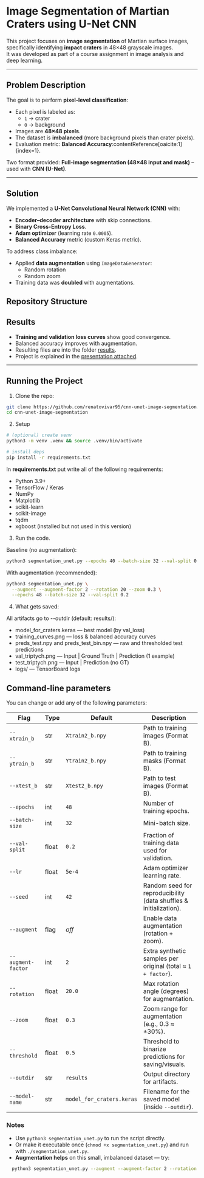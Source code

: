 # Image Segmentation of Martian Craters using U-Net CNN

This project focuses on **image segmentation** of Martian surface images, specifically identifying **impact craters** in 48×48 grayscale images.  
It was developed as part of a course assignment in image analysis and deep learning.

---

## Problem Description
The goal is to perform **pixel-level classification**:
- Each pixel is labeled as:
  - `1` → crater
  - `0` → background
- Images are **48×48 pixels**.
- The dataset is **imbalanced** (more background pixels than crater pixels).
- Evaluation metric: **Balanced Accuracy**:contentReference[oaicite:1]{index=1}.

Two format provided: **Full-image segmentation (48×48 input and mask)** – used with **CNN (U-Net)**.

---

## Solution
We implemented a **U-Net Convolutional Neural Network (CNN)** with:
- **Encoder–decoder architecture** with skip connections.
- **Binary Cross-Entropy Loss**.
- **Adam optimizer** (learning rate `0.0005`).
- **Balanced Accuracy** metric (custom Keras metric).

To address class imbalance:
- Applied **data augmentation** using `ImageDataGenerator`:
  - Random rotation
  - Random zoom
- Training data was **doubled** with augmentations.


## Repository Structure



## Results
- **Training and validation loss curves** show good convergence.
- Balanced accuracy improves with augmentation.
- Resulting files are into the folder [results](results/).
- Project is explained in the [presentation attached](doc/Machine-Learning-CNN-UNET.pdf).  

---



## Running the Project

1. Clone the repo:

```bash
git clone https://github.com/renatovivar95/cnn-unet-image-segmentation.git
cd cnn-unet-image-segmentation
```

2. Setup 

```bash
# (optional) create venv
python3 -m venv .venv && source .venv/bin/activate

# install deps
pip install -r requirements.txt
```
In **requirements.txt** put write all of the following requirements:

- Python 3.9+
- TensorFlow / Keras
- NumPy
- Matplotlib
- scikit-learn
- scikit-image
- tqdm
- xgboost (installed but not used in this version)

3. Run the code.

Baseline (no augmentation):

```bash
python3 segmentation_unet.py --epochs 40 --batch-size 32 --val-split 0.2
```

With augmentation (recommended):

```bash
python3 segmentation_unet.py \
  --augment --augment-factor 2 --rotation 20 --zoom 0.3 \
  --epochs 48 --batch-size 32 --val-split 0.2
```

4. What gets saved:

All artifacts go to --outdir (default: results/):
- model_for_craters.keras — best model (by val_loss)
- training_curves.png — loss & balanced accuracy curves
- preds_test.npy and preds_test_bin.npy — raw and thresholded test predictions
- val_triptych.png — Input | Ground Truth | Prediction (1 example)
- test_triptych.png — Input | Prediction (no GT)
- logs/ — TensorBoard logs

## Command-line parameters

You can change or add any of the following parameters:

| Flag | Type | Default | Description |
|------|------|---------|-------------|
| `--xtrain_b` | str | `Xtrain2_b.npy` | Path to training images (Format B). |
| `--ytrain_b` | str | `Ytrain2_b.npy` | Path to training masks (Format B). |
| `--xtest_b`  | str | `Xtest2_b.npy`  | Path to test images (Format B). |
| `--epochs` | int | `48` | Number of training epochs. |
| `--batch-size` | int | `32` | Mini-batch size. |
| `--val-split` | float | `0.2` | Fraction of training data used for validation. |
| `--lr` | float | `5e-4` | Adam optimizer learning rate. |
| `--seed` | int | `42` | Random seed for reproducibility (data shuffles & initialization). |
| `--augment` | flag | *off* | Enable data augmentation (rotation + zoom). |
| `--augment-factor` | int | `2` | Extra synthetic samples per original (total ≈ `1 + factor`). |
| `--rotation` | float | `20.0` | Max rotation angle (degrees) for augmentation. |
| `--zoom` | float | `0.3` | Zoom range for augmentation (e.g., 0.3 ≈ ±30%). |
| `--threshold` | float | `0.5` | Threshold to binarize predictions for saving/visuals. |
| `--outdir` | str | `results` | Output directory for artifacts. |
| `--model-name` | str | `model_for_craters.keras` | Filename for the saved model (inside `--outdir`). |

### Notes

- Use `python3 segmentation_unet.py` to run the script directly.  
- Or make it executable once (`chmod +x segmentation_unet.py`) and run with `./segmentation_unet.py`.  
- **Augmentation helps** on this small, imbalanced dataset — try:  
```bash
  python3 segmentation_unet.py --augment --augment-factor 2 --rotation 20 --zoom 0.3
```


